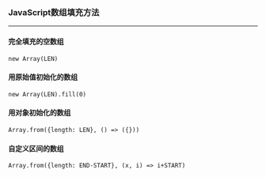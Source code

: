 ### JavaScript数组填充方法
---
#### 完全填充的空数组
```
new Array(LEN)
```

#### 用原始值初始化的数组
```
new Array(LEN).fill(0)
```

#### 用对象初始化的数组
```
Array.from({length: LEN}, () => ({}))
```

#### 自定义区间的数组
```
Array.from({length: END-START}, (x, i) => i+START)
```